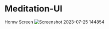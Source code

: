 # Meditation-UI
Homw Screen 
![Screenshot 2023-07-25 144854](https://github.com/loay-al-shobaki/Meditation-UI/assets/107764558/16e22c09-3241-434b-9090-9205d22fea09)
